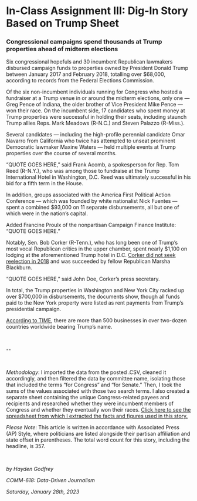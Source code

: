 # In-Class Assignment III: Dig-In Story Based on Trump Sheet

### Congressional campaigns spend thousands at Trump properties ahead of midterm elections

Six congressional hopefuls and 30 incumbent Republican lawmakers disbursed campaign funds to properties owned by President Donald Trump between January 2017 and February 2018, totalling over $68,000, according to records from the Federal Elections Commission. 

Of the six non-incumbent individuals running for Congress who hosted a fundraiser at a Trump venue in or around the midterm elections, only one — Greg Pence of Indiana, the older brother of Vice President Mike Pence — won their race. On the incumbent side, 17 candidates who spent money at Trump properties were successful in holding their seats, including staunch Trump allies Reps. Mark Meadows (R-N.C.) and Steven Palazzo (R-Miss.). 

Several candidates — including the high-profile perennial candidate Omar Navarro from California who twice has attempted to unseat prominent Democratic lawmaker Maxine Waters — held multiple events at Trump properties over the course of several months. 

“QUOTE GOES HERE,” said Frank Acomb, a spokesperson for Rep. Tom Reed (R-N.Y.), who was among those to fundraise at the Trump International Hotel in Washington, D.C. Reed was ultimately successful in his bid for a fifth term in the House. 

In addition, groups associated with the America First Political Action Conference — which was founded by white nationalist Nick Fuentes — spent a combined $93,000 on 11 separate disbursements, all but one of which were in the nation’s capital.

Added Francine Proulx of the nonpartisan Campaign Finance Institute: “QUOTE GOES HERE.”

Notably, Sen. Bob Corker (R-Tenn.), who has long been one of Trump’s most vocal Republican critics in the upper chamber, spent nearly $1,100 on lodging at the aforementioned Trump hotel in D.C. [Corker did not seek reelection in 2018](https://www.nytimes.com/2017/09/26/us/politics/tennessees-bob-corker-announces-retirement-from-senate.html) and was succeeded by fellow Republican Marsha Blackburn. 

“QUOTE GOES HERE,” said John Doe, Corker’s press secretary.

In total, the Trump properties in Washington and New York City racked up over $700,000 in disbursements, the documents show, though all funds paid to the New York property were listed as rent payments from Trump’s presidential campaign. 

[According to TIME](https://time.com/4629308/donald-trump-business-deals-world-map/#Argentina), there are more than 500 businesses in over two-dozen countries worldwide bearing Trump’s name.

<br>

--

<br>

_Methodology_: I imported the data from the posted .CSV, cleaned it accordingly, and then filtered the data by committee name, isolating those that included the terms “for Congress” and “for Senate.” Then, I took the sums of the values associated with those two search terms. I also created a separate sheet containing the unique Congress-related payees and recipients and researched whether they were incumbent members of Congress and whether they eventually won their races. [Click here to see the spreadsheet from which I extracted the facts and figures used in this story.](https://docs.google.com/spreadsheets/d/1_HjzC5GXbhK1yHdIdYsnlgGrIeA_PDUZ1ZzoKbru_sY/edit?usp=sharing) 

_Please Note_: This article is written in accordance with Associated Press (AP) Style, where politicians are listed alongside their partisan affiliation and state offset in parentheses. The total word count for this story, including the headline, is 357. 

<br>

_by Hayden Godfrey_

_COMM-618: Data-Driven Journalism_

_Saturday, January 28th, 2023_
